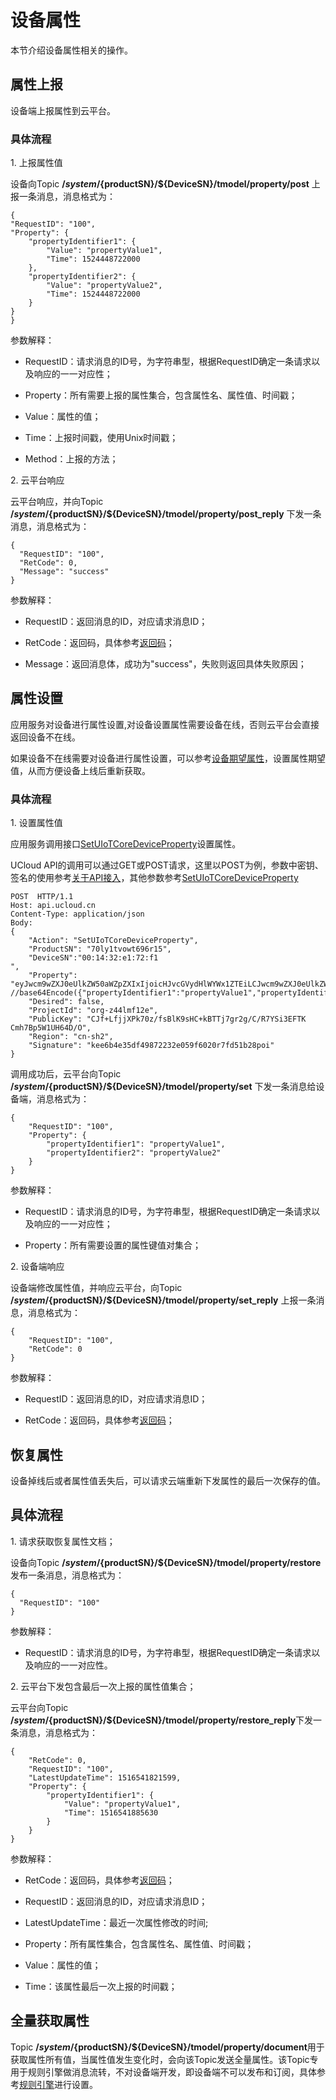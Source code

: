 

# 设备属性

本节介绍设备属性相关的操作。

## 属性上报

设备端上报属性到云平台。

### 具体流程

1\. 上报属性值  

设备向Topic **/$system/${productSN}/${DeviceSN}/tmodel/property/post** 上报一条消息，消息格式为：

```
{
"RequestID": "100",
"Property": {
	"propertyIdentifier1": {
		"Value": "propertyValue1",
		"Time": 1524448722000
	},
	"propertyIdentifier2": {
		"Value": "propertyValue2",
		"Time": 1524448722000
	}
}
}
```

参数解释：

- RequestID：请求消息的ID号，为字符串型，根据RequestID确定一条请求以及响应的一一对应性；

- Property：所有需要上报的属性集合，包含属性名、属性值、时间戳；

- Value：属性的值；

- Time：上报时间戳，使用Unix时间戳；

- Method：上报的方法；

2\. 云平台响应  

云平台响应，并向Topic **/$system/${productSN}/${DeviceSN}/tmodel/property/post_reply** 下发一条消息，消息格式为：

```
{
  "RequestID": "100",
  "RetCode": 0,
  "Message": "success"
}
```

参数解释：

- RequestID：返回消息的ID，对应请求消息ID；

- RetCode：返回码，具体参考[返回码](../../api_guide/retcode)；

- Message：返回消息体，成功为"success"，失败则返回具体失败原因；

## 属性设置

应用服务对设备进行属性设置,对设备设置属性需要设备在线，否则云平台会直接返回设备不在线。

如果设备不在线需要对设备进行属性设置，可以参考[设备期望属性](desired)，设置属性期望值，从而方便设备上线后重新获取。

### 具体流程

1\. 设置属性值  

应用服务调用接口[SetUIoTCoreDeviceProperty](../../api_guide/tingmodemgmtapi)设置属性。  


UCloud API的调用可以通过GET或POST请求，这里以POST为例，参数中密钥、签名的使用参考[关于API接入](../../api_guide/api_guidehelp)，其他参数参考[SetUIoTCoreDeviceProperty](../../api_guide/tingmodemgmtapi)

```
POST  HTTP/1.1
Host: api.ucloud.cn
Content-Type: application/json
Body:
{
	"Action": "SetUIoTCoreDeviceProperty",
	"ProductSN": "70ly1tvowt696r15",
	"DeviceSN":"00:14:32:e1:72:f1
",
	"Property": "eyJwcm9wZXJ0eUlkZW50aWZpZXIxIjoicHJvcGVydHlWYWx1ZTEiLCJwcm9wZXJ0eUlkZW50aWZpZXIyIjoicHJvcGVydHlWYWx1ZTIifQ==", //base64Encode({"propertyIdentifier1":"propertyValue1","propertyIdentifier2":"propertyValue2"})
	"Desired": false,
	"ProjectId": "org-z44lmf12e",
	"PublicKey": "CJf+LfjjXPk70z/fsBlK9sHC+kBTTj7gr2g/C/R7YSi3EFTK   Cmh7Bp5W1UH64D/O",
	"Region": "cn-sh2",
	"Signature": "kee6b4e35df49872232e059f6020r7fd51b28poi"
}
```

调用成功后，云平台向Topic **/$system/${productSN}/${DeviceSN}/tmodel/property/set** 下发一条消息给设备端，消息格式为：

```
{
	"RequestID": "100",
	"Property": {
		"propertyIdentifier1": "propertyValue1",
		"propertyIdentifier2": "propertyValue2"
	}
}
```

参数解释：

- RequestID：请求消息的ID号，为字符串型，根据RequestID确定一条请求以及响应的一一对应性；

- Property：所有需要设置的属性键值对集合；

2\. 设备端响应  

设备端修改属性值，并响应云平台，向Topic **/$system/${productSN}/${DeviceSN}/tmodel/property/set_reply** 上报一条消息，消息格式为：

```
{
	"RequestID": "100",
	"RetCode": 0
}
```

参数解释：

- RequestID：返回消息的ID，对应请求消息ID；

- RetCode：返回码，具体参考[返回码](../../api_guide/retcode)；

## 恢复属性

设备掉线后或者属性值丢失后，可以请求云端重新下发属性的最后一次保存的值。

## 具体流程

1\. 请求获取恢复属性文档；  

设备向Topic **/$system/${productSN}/${DeviceSN}/tmodel/property/restore**发布一条消息，消息格式为：

```
{
  "RequestID": "100"
} 
```

参数解释：

- RequestID：请求消息的ID号，为字符串型，根据RequestID确定一条请求以及响应的一一对应性。

2\. 云平台下发包含最后一次上报的属性值集合；

云平台向Topic **/$system/${productSN}/${DeviceSN}/tmodel/property/restore_reply**下发一条消息，消息格式为：

```
{
	"RetCode": 0,
	"RequestID": "100",
	"LatestUpdateTime": 1516541821599,
	"Property": {
		"propertyIdentifier1": {
			"Value": "propertyValue1",
			"Time": 1516541885630
		}
	}
}
```

参数解释：

- RetCode：返回码，具体参考[返回码](../../api_guide/retcode)；

- RequestID：返回消息的ID，对应请求消息ID；

- LatestUpdateTime：最近一次属性修改的时间;

- Property：所有属性集合，包含属性名、属性值、时间戳；

- Value：属性的值；

- Time：该属性最后一次上报的时间戳；

## 全量获取属性

Topic **/$system/${productSN}/${DeviceSN}/tmodel/property/document**用于获取属性所有值，当属性值发生变化时，会向该Topic发送全量属性。该Topic专用于规则引擎做消息流转，不对设备端开发，即设备端不可以发布和订阅，具体参考[规则引擎](../../console_guide/ruleengine/data_forwarding)进行设置。
